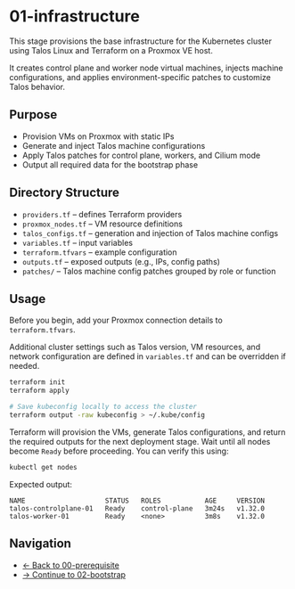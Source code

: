 # 01-infrastructure

This stage provisions the base infrastructure for the Kubernetes cluster using Talos Linux and Terraform on a Proxmox VE host.

It creates control plane and worker node virtual machines, injects machine configurations, and applies environment-specific patches to customize Talos behavior.

## Purpose

* Provision VMs on Proxmox with static IPs
* Generate and inject Talos machine configurations
* Apply Talos patches for control plane, workers, and Cilium mode
* Output all required data for the bootstrap phase

## Directory Structure

* `providers.tf` – defines Terraform providers
* `proxmox_nodes.tf` – VM resource definitions
* `talos_configs.tf` – generation and injection of Talos machine configs
* `variables.tf` – input variables
* `terraform.tfvars` – example configuration
* `outputs.tf` – exposed outputs (e.g., IPs, config paths)
* `patches/` – Talos machine config patches grouped by role or function

## Usage

Before you begin, add your Proxmox connection details to `terraform.tfvars`.

Additional cluster settings such as Talos version, VM resources, and network configuration are defined in `variables.tf` and can be overridden if needed.

```bash
terraform init
terraform apply

# Save kubeconfig locally to access the cluster
terraform output -raw kubeconfig > ~/.kube/config
```

Terraform will provision the VMs, generate Talos configurations, and return the required outputs for the next deployment stage. Wait until all nodes become `Ready` before proceeding. You can verify this using:

```bash
kubectl get nodes
```

Expected output:

```
NAME                    STATUS   ROLES           AGE     VERSION
talos-controlplane-01   Ready    control-plane   3m24s   v1.32.0
talos-worker-01         Ready    <none>          3m8s    v1.32.0
```

## Navigation

* [← Back to 00-prerequisite](../00-prerequisite/README.md)
* [→ Continue to 02-bootstrap](../02-bootstrap/README.md)
